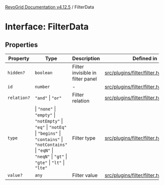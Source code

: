 [RevoGrid Documentation v4.12.5](README.md) / FilterData

# Interface: FilterData

## Properties

| Property | Type | Description | Defined in |
| ------ | ------ | ------ | ------ |
| `hidden?` | `boolean` | Filter invisible in filter panel | [src/plugins/filter/filter.types.ts:135](https://github.com/revolist/revogrid/blob/c0c7fff7e44e26499aba20df7b49da7b6c71eb68/src/plugins/filter/filter.types.ts#L135) |
| `id` | `number` | - | [src/plugins/filter/filter.types.ts:123](https://github.com/revolist/revogrid/blob/c0c7fff7e44e26499aba20df7b49da7b6c71eb68/src/plugins/filter/filter.types.ts#L123) |
| `relation?` | `"and"` \| `"or"` | Filter relation | [src/plugins/filter/filter.types.ts:139](https://github.com/revolist/revogrid/blob/c0c7fff7e44e26499aba20df7b49da7b6c71eb68/src/plugins/filter/filter.types.ts#L139) |
| `type` | \| `"none"` \| `"empty"` \| `"notEmpty"` \| `"eq"` \| `"notEq"` \| `"begins"` \| `"contains"` \| `"notContains"` \| `"eqN"` \| `"neqN"` \| `"gt"` \| `"gte"` \| `"lt"` \| `"lte"` | Filter type | [src/plugins/filter/filter.types.ts:127](https://github.com/revolist/revogrid/blob/c0c7fff7e44e26499aba20df7b49da7b6c71eb68/src/plugins/filter/filter.types.ts#L127) |
| `value?` | `any` | Filter value | [src/plugins/filter/filter.types.ts:131](https://github.com/revolist/revogrid/blob/c0c7fff7e44e26499aba20df7b49da7b6c71eb68/src/plugins/filter/filter.types.ts#L131) |
